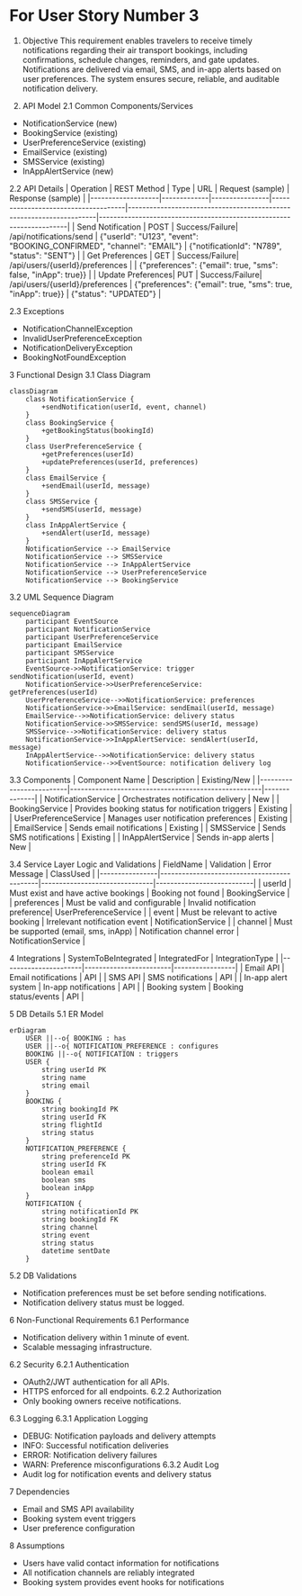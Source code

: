# For User Story Number 3

1. Objective
This requirement enables travelers to receive timely notifications regarding their air transport bookings, including confirmations, schedule changes, reminders, and gate updates. Notifications are delivered via email, SMS, and in-app alerts based on user preferences. The system ensures secure, reliable, and auditable notification delivery.

2. API Model
2.1 Common Components/Services
- NotificationService (new)
- BookingService (existing)
- UserPreferenceService (existing)
- EmailService (existing)
- SMSService (existing)
- InAppAlertService (new)

2.2 API Details
| Operation         | REST Method | Type           | URL                                 | Request (sample)                                                    | Response (sample)                                                   |
|-------------------|-------------|----------------|-------------------------------------|---------------------------------------------------------------------|---------------------------------------------------------------------|
| Send Notification | POST        | Success/Failure| /api/notifications/send             | {"userId": "U123", "event": "BOOKING_CONFIRMED", "channel": "EMAIL"} | {"notificationId": "N789", "status": "SENT"}                  |
| Get Preferences   | GET         | Success/Failure| /api/users/{userId}/preferences     |                                                                     | {"preferences": {"email": true, "sms": false, "inApp": true}}  |
| Update Preferences| PUT         | Success/Failure| /api/users/{userId}/preferences     | {"preferences": {"email": true, "sms": true, "inApp": true}}   | {"status": "UPDATED"}                                            |

2.3 Exceptions
- NotificationChannelException
- InvalidUserPreferenceException
- NotificationDeliveryException
- BookingNotFoundException

3 Functional Design
3.1 Class Diagram
```mermaid
classDiagram
    class NotificationService {
        +sendNotification(userId, event, channel)
    }
    class BookingService {
        +getBookingStatus(bookingId)
    }
    class UserPreferenceService {
        +getPreferences(userId)
        +updatePreferences(userId, preferences)
    }
    class EmailService {
        +sendEmail(userId, message)
    }
    class SMSService {
        +sendSMS(userId, message)
    }
    class InAppAlertService {
        +sendAlert(userId, message)
    }
    NotificationService --> EmailService
    NotificationService --> SMSService
    NotificationService --> InAppAlertService
    NotificationService --> UserPreferenceService
    NotificationService --> BookingService
```

3.2 UML Sequence Diagram
```mermaid
sequenceDiagram
    participant EventSource
    participant NotificationService
    participant UserPreferenceService
    participant EmailService
    participant SMSService
    participant InAppAlertService
    EventSource->>NotificationService: trigger sendNotification(userId, event)
    NotificationService->>UserPreferenceService: getPreferences(userId)
    UserPreferenceService-->>NotificationService: preferences
    NotificationService->>EmailService: sendEmail(userId, message)
    EmailService-->>NotificationService: delivery status
    NotificationService->>SMSService: sendSMS(userId, message)
    SMSService-->>NotificationService: delivery status
    NotificationService->>InAppAlertService: sendAlert(userId, message)
    InAppAlertService-->>NotificationService: delivery status
    NotificationService-->>EventSource: notification delivery log
```

3.3 Components
| Component Name           | Description                                         | Existing/New |
|-------------------------|-----------------------------------------------------|--------------|
| NotificationService     | Orchestrates notification delivery                   | New          |
| BookingService          | Provides booking status for notification triggers    | Existing     |
| UserPreferenceService   | Manages user notification preferences                | Existing     |
| EmailService            | Sends email notifications                           | Existing     |
| SMSService              | Sends SMS notifications                             | Existing     |
| InAppAlertService       | Sends in-app alerts                                 | New          |

3.4 Service Layer Logic and Validations
| FieldName      | Validation                                 | Error Message                 | ClassUsed                 |
|----------------|--------------------------------------------|-------------------------------|---------------------------|
| userId         | Must exist and have active bookings         | Booking not found             | BookingService            |
| preferences    | Must be valid and configurable             | Invalid notification preference| UserPreferenceService     |
| event          | Must be relevant to active booking          | Irrelevant notification event | NotificationService       |
| channel        | Must be supported (email, sms, inApp)      | Notification channel error    | NotificationService       |

4 Integrations
| SystemToBeIntegrated | IntegratedFor           | IntegrationType |
|----------------------|------------------------|-----------------|
| Email API            | Email notifications    | API             |
| SMS API              | SMS notifications      | API             |
| In-app alert system  | In-app notifications   | API             |
| Booking system       | Booking status/events  | API             |

5 DB Details
5.1 ER Model
```mermaid
erDiagram
    USER ||--o{ BOOKING : has
    USER ||--o{ NOTIFICATION_PREFERENCE : configures
    BOOKING ||--o{ NOTIFICATION : triggers
    USER {
        string userId PK
        string name
        string email
    }
    BOOKING {
        string bookingId PK
        string userId FK
        string flightId
        string status
    }
    NOTIFICATION_PREFERENCE {
        string preferenceId PK
        string userId FK
        boolean email
        boolean sms
        boolean inApp
    }
    NOTIFICATION {
        string notificationId PK
        string bookingId FK
        string channel
        string event
        string status
        datetime sentDate
    }
```

5.2 DB Validations
- Notification preferences must be set before sending notifications.
- Notification delivery status must be logged.

6 Non-Functional Requirements
6.1 Performance
- Notification delivery within 1 minute of event.
- Scalable messaging infrastructure.

6.2 Security
6.2.1 Authentication
- OAuth2/JWT authentication for all APIs.
- HTTPS enforced for all endpoints.
6.2.2 Authorization
- Only booking owners receive notifications.

6.3 Logging
6.3.1 Application Logging
- DEBUG: Notification payloads and delivery attempts
- INFO: Successful notification deliveries
- ERROR: Notification delivery failures
- WARN: Preference misconfigurations
6.3.2 Audit Log
- Audit log for notification events and delivery status

7 Dependencies
- Email and SMS API availability
- Booking system event triggers
- User preference configuration

8 Assumptions
- Users have valid contact information for notifications
- All notification channels are reliably integrated
- Booking system provides event hooks for notifications
